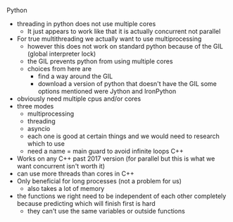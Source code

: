 Python
* threading in python does not use multiple cores
  * It just appears to work like that it is actually concurrent not parallel
* For true multithreading we actually want to use multiprocessing
  * however this does not work on standard python because of the GIL (global interpreter lock)
  * the GIL prevents python from using multiple cores
  * choices from here are
    * find a way around the GIL
    * download a version of python that doesn't have the GIL some options mentioned were Jython and IronPython
* obviously need multiple cpus and/or cores
* three modes
  * multiprocessing
  * threading
  * asyncio
  * each one is good at certain things and we would need to research which to use
  * need a name = main guard to avoid infinite loops
C++
* Works on any C++ past 2017 version (for parallel but this is what we want concurrent isn't worth it)
* can use more threads than cores in C++
* Only beneficial for long processes (not a problem for us)
  * also takes a lot of memory
* the functions we right need to be independent of each other completely because predicting which will finish first is hard
  * they can't use the same variables or outside functions
